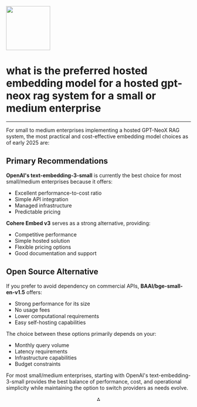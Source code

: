 <img src="https://r2cdn.perplexity.ai/pplx-full-logo-primary-dark%402x.png" class="logo" width="120"/>

# what is the preferred hosted embedding model for a hosted gpt-neox rag system for a small or medium enterprise

---
For small to medium enterprises implementing a hosted GPT-NeoX RAG system, the most practical and cost-effective embedding model choices as of early 2025 are:

## Primary Recommendations

**OpenAI's text-embedding-3-small** is currently the best choice for most small/medium enterprises because it offers:

- Excellent performance-to-cost ratio
- Simple API integration
- Managed infrastructure
- Predictable pricing

**Cohere Embed v3** serves as a strong alternative, providing:

- Competitive performance
- Simple hosted solution
- Flexible pricing options
- Good documentation and support


## Open Source Alternative

If you prefer to avoid dependency on commercial APIs, **BAAI/bge-small-en-v1.5** offers:

- Strong performance for its size
- No usage fees
- Lower computational requirements
- Easy self-hosting capabilities

The choice between these options primarily depends on your:

- Monthly query volume
- Latency requirements
- Infrastructure capabilities
- Budget constraints

For most small/medium enterprises, starting with OpenAI's text-embedding-3-small provides the best balance of performance, cost, and operational simplicity while maintaining the option to switch providers as needs evolve.

<div style="text-align: center">⁂</div>

[^1]: https://www.enterprisebot.ai/blog/choose-the-best-embedding-model-for-your-retrieval-augmented-generation-rag-system

[^2]: https://huggingface.co/docs/transformers/en/model_doc/gpt_neox

[^3]: https://www.timescale.com/blog/finding-the-best-open-source-embedding-model-for-rag

[^4]: https://cloud.google.com/vertex-ai/generative-ai/docs/use-embedding-models

[^5]: https://www.reddit.com/r/LocalLLaMA/comments/18j39qt/what_embedding_models_are_you_using_for_rag/

[^6]: https://unstructured.io/blog/understanding-embedding-models-make-an-informed-choice-for-your-rag

[^7]: https://buttondown.com/ainews/archive/ainews-contextual-document-embeddings-cde-small-v1/

[^8]: https://vectorize.io/picking-the-best-embedding-model-for-rag/

[^9]: https://www.mongodb.com/developer/products/atlas/choose-embedding-model-rag/

[^10]: https://www.galileo.ai/blog/mastering-rag-how-to-select-an-embedding-model

[^11]: https://www.pinecone.io/learn/series/rag/embedding-models-rundown/

[^12]: https://github.com/tensorchord/Awesome-LLMOps

[^13]: https://nlpcloud.com/effectively-using-gpt-j-gpt-neo-gpt-3-alternatives-few-shot-learning.html

[^14]: https://github.com/Hannibal046/Awesome-LLM

[^15]: https://github.com/EleutherAI/gpt-neox

